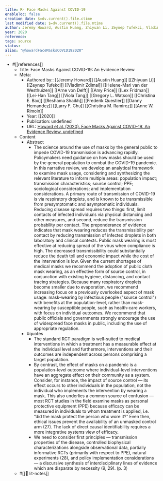 ```yaml
---
title: R- Face Masks Against COVID-19
enableToc: false
creation date: $=dv.current().file.ctime
last modified date: $=dv.current().file.mtime
author: Jeremy Howard, Austin Huang, Zhiyuan Li, Zeynep Tufekci, Vladimir Zdimal, Helene-Mari van der Westhuizen, Arne von Delft, Amy Price, Lex Fridman, Lei-Han Tang, Viola Tang, Gregory L. Watson, Christina E. Bax, Reshama Shaikh, Frederik Questier, Danny Hernandez, Larry F. Chu, Christina M. Ramirez, Anne W. Rimoin
year: 2020
reference: 
tags: source
status: 
alias: "@howardFaceMasksCOVID192020"
---
```


-   #[[references]]
    -   Title: Face Masks Against COVID-19: An Evidence Review
    -   Meta:
        -   Authored by:: [[Jeremy Howard]] [[Austin Huang]] [[Zhiyuan Li]] [[Zeynep Tufekci]] [[Vladimir Zdimal]] [[Helene-Mari van der Westhuizen]] [[Arne von Delft]] [[Amy Price]] [[Lex Fridman]] [[Lei-Han Tang]] [[Viola Tang]] [[Gregory L. Watson]] [[Christina E. Bax]] [[Reshama Shaikh]] [[Frederik Questier]] [[Danny Hernandez]] [[Larry F. Chu]] [[Christina M. Ramirez]] [[Anne W. Rimoin]]
        -   Year: [[2020]]
        -   Publication: undefined
        -   URL: [Howard et al. (2020). Face Masks Against COVID-19: An Evidence Review. undefined](https://www.preprints.org/manuscript/202004.0203/v3)
    -   Content
        -   Abstract
            -   The science around the use of masks by the general public to impede COVID-19 transmission is advancing rapidly. Policymakers need guidance on how masks should be used by the general population to combat the COVID-19 pandemic. In this narrative review, we develop an analytical framework to examine mask usage, considering and synthesizing the relevant literature to inform multiple areas: population impact; transmission characteristics; source control; PPE; sociological considerations; and implementation considerations. A primary route of transmission of COVID-19 is via respiratory droplets, and is known to be transmissible from presymptomatic and asymptomatic individuals. Reducing disease spread requires two things: first, limit contacts of infected individuals via physical distancing and other measures, and second, reduce the transmission probability per contact. The preponderance of evidence indicates that mask wearing reduces the transmissibility per contact by reducing transmission of infected droplets in both laboratory and clinical contexts. Public mask wearing is most effective at reducing spread of the virus when compliance is high. The decreased transmissibility could substantially reduce the death toll and economic impact while the cost of the intervention is low. Given the current shortages of medical masks we recommend the adoption of public cloth mask wearing, as an effective form of source control, in conjunction with existing hygiene, distancing, and contact tracing strategies. Because many respiratory droplets become smaller due to evaporation, we recommend increasing focus on a previously overlooked aspect of mask usage: mask-wearing by infectious people ("source control") with benefits at the population-level, rather than mask-wearing by susceptible people, such as health-care workers, with focus on individual outcomes. We recommend that public officials and governments strongly encourage the use of widespread face masks in public, including the use of appropriate regulation.
        -   #quotes
            -   The standard RCT paradigm is well-suited to medical interventions in which a treatment has a measurable effect at the individual level and furthermore, interventions and their outcomes are independent across persons comprising a target population.
            -   By contrast, the effect of masks on a pandemic is a population-level outcome where individual-level interventions have an aggregate effect on their community as a system. Consider, for instance, the impact of source control — its effect occurs to other individuals in the population, not the individual who implements the intervention by wearing a mask. This also underlies a common source of confusion — most RCT studies in the field examine masks as personal protective equipment (PPE) because efficacy can be measured in individuals to whom treatment is applied, i.e. “did the mask protect the person who wore it?” Even then, ethical issues prevent the availability of an unmasked control arm (27). The lack of direct causal identifiability requires a more integrative systems view of efficacy.
            -   We need to consider first principles — transmission properties of the disease, controlled biophysical characterizations alongside observational data, partially informative RCTs (primarily with respect to PPE), natural experiments (28), and policy implementation considerations — a discursive synthesis of interdisciplinary lines of evidence which are disparate by necessity (9, 29). (p. 3)
    -   #[[📝 lit-notes]]
